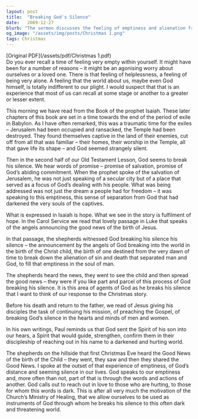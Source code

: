 ```yaml
---
layout: post
title:  "Breaking God's Silence"
date:   2009-12-27
blurb: "The sermon discusses the feeling of emptiness and alienation from God, drawing parallels with the exile in Babylon and the silence of God. It emphasizes the hope expressed in Isaiah and the fulfillment of this hope with the birth of Jesus. The sermon also highlights the role of the shepherds as agents of God in breaking His silence and spreading the good news."
og_image: "/assets/img/posts/Christmas 1.png"
tags: Christmas
---
```

[Original PDF](/assets/pdf/Christmas 1.pdf)    
Do you ever recall a time of feeling very empty within yourself. It might have been for a number of reasons – it might be an agonising worry about ourselves or a loved one. There is that feeling of helplessness, a feeling of being very alone. A feeling that the world about us, maybe even God himself, is totally indifferent to our plight. I would suspect that that is an experience that most of us can recall at some stage or another to a greater or lesser extent.

This morning we have read from the Book of the prophet Isaiah. These later chapters of this book are set in a time towards the end of the period of exile in Babylon. As I have often remarked, this was a traumatic time for the exiles – Jerusalem had been occupied and ransacked, the Temple had been destroyed. They found themselves captive in the land of their enemies, cut off from all that was familiar – their homes, their worship in the Temple, all that gave life its shape – and God seemed strangely silent.

Then in the second half of our Old Testament Lesson, God seems to break his silence. We hear words of promise – promise of salvation, promise of God’s abiding commitment. When the prophet spoke of the salvation of Jerusalem, he was not just speaking of a secular city but of a place that served as a focus of God’s dealing with his people. What was being addressed was not just the dream a people had for freedom – it was speaking to this emptiness, this sense of separation from God that had darkened the very souls of the captives.

What is expressed in Isaiah is hope. What we see in the story is fulfilment of hope. In the Carol Service we read that lovely passage in Luke that speaks of the angels announcing the good news of the birth of Jesus.

In that passage, the shepherds witnessed God breaking his silence his silence – the announcement by the angels of God breaking into the world in the birth of the Christ child, the birth of one destined from the very dawn of time to break down the alienation of sin and death that separated man and God, to fill that emptiness in the soul of man.

The shepherds heard the news, they went to see the child and then spread the good news – they were if you like part and parcel of this process of God breaking his silence. It is this area of agents of God as he breaks his silence that I want to think of our response to the Christmas story.

Before his death and return to the father, we read of Jesus giving his disciples the task of continuing his mission, of preaching the Gospel, of breaking God’s silence in the hearts and minds of men and women.

In his own writings, Paul reminds us that God sent the Spirit of his son into our hears, a Spirit that would guide, strengthen, confirm them in their discipleship of reaching out in his name to a darkened and hurting world.

The shepherds on the hillside that first Christmas Eve heard the Good News of the birth of the Child – they went, they saw and then they shared the Good News. I spoke at the outset of that experience of emptiness, of God’s distance and seeming silence in our lives. God speaks to our emptiness and, more often than not, part of that is through the words and actions of another. God calls out to reach out in love to those who are hurting, to those for whom this words is dark. This is after all very much the motivation of the Church’s Ministry of Healing, that we allow ourselves to be used as instruments of God through whom he breaks his silence to this often dark and threatening world.
